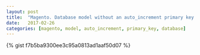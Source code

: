 ```yaml
---
layout: post
title:  "Magento. Database model without an auto_increment primary key."
date:   2017-02-26
categories: [magento, model, auto_increment, primary_key, database]
---
```


{% gist f7b5ba9300ee3c95a0813ad1aaf50d07 %}

